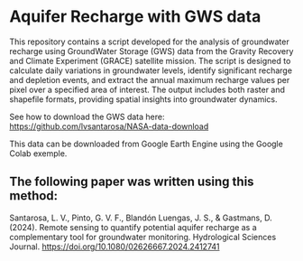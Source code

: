 # Aquifer Recharge with GWS data

This repository contains a script developed for the analysis of groundwater recharge using GroundWater Storage (GWS) data from the Gravity Recovery and Climate Experiment (GRACE) satellite mission. 
The script is designed to calculate daily variations in groundwater levels, identify significant recharge and depletion events, and extract the annual maximum recharge values per pixel over a 
specified area of interest. The output includes both raster and shapefile formats, providing spatial insights into groundwater dynamics.

See how to download the GWS data here:
https://github.com/lvsantarosa/NASA-data-download

This data can be downloaded from Google Earth Engine using the Google Colab exemple.

## The following paper was written using this method:

Santarosa, L. V., Pinto, G. V. F., Blandón Luengas, J. S., & Gastmans, D. (2024). Remote sensing to quantify potential aquifer recharge as a complementary tool for groundwater monitoring. Hydrological Sciences Journal. https://doi.org/10.1080/02626667.2024.2412741
